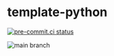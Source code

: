 # template-python

[![pre-commit.ci status](https://results.pre-commit.ci/badge/github/serverhorror/template-python/main.svg)](https://results.pre-commit.ci/latest/github/serverhorror/template-python/main)

![main branch](https://github.com/github/docs/actions/workflows/python-package.yml/badge.svg?branch=main)
